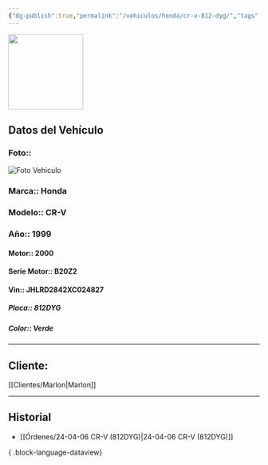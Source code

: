 ```yaml
---
{"dg-publish":true,"permalink":"/vehiculos/honda/cr-v-812-dyg/","tags":["Honda"]}
---
```


<img src="https://lh3.googleusercontent.com/d/137fl3TIZ0-PU8b-Pt0bsjclwHub_u78G" width="150">

## Datos del Vehículo 
### Foto:: 
<img src="https://lh3.googleusercontent.com/d/1OKfEpIvfatU2GaJ54mK53Q983hP03JHI" Alt="Foto Vehiculo">

### Marca:: Honda
### Modelo:: CR-V 
### Año:: 1999
#### Motor:: 2000
#### Serie Motor:: B20Z2
#### Vin:: JHLRD2842XC024827
##### Placa:: 812DYG
##### Color:: Verde
---

## Cliente:

[[Clientes/Marlon\|Marlon]]

---

## Historial

- [[Órdenes/24-04-06 CR-V (812DYG)\|24-04-06 CR-V (812DYG)]]

{ .block-language-dataview} 